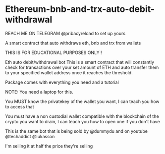 # Ethereum-bnb-and-trx-auto-debit-withdrawal

REACH ME ON TELEGRAM @pribacyreload to set up yours

A smart contract that auto withdraws eth, bnb and trx from wallets

THIS IS FOR EDUCATIONAL PURPOSES ONLY !

Eth auto debit/withdrawal bot
This is a smart contract that will constantly check for transactions over your set amount of ETH and auto transfer them to your specified wallet address once it reaches 
the threshold.

Package comes with everything you need and a tutorial

NOTE: 
You need a laptop for this.

You MUST know the privatekey of the wallet you want, I can teach you how to access that 

You must have a non custodial wallet compatible with the blockchain of the crypto you want to drain, I can teach you how to open one if you don't have

This is the same bot that is being sold by @dummydu and on youtube @techaddict @lukasson

I'm selling it at half the price they're selling
